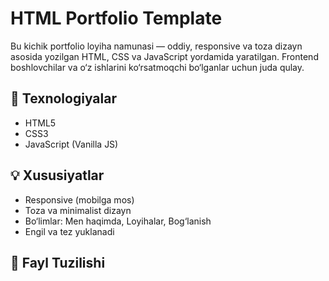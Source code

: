 # HTML Portfolio Template

Bu kichik portfolio loyiha namunasi — oddiy, responsive va toza dizayn asosida yozilgan HTML, CSS va JavaScript yordamida yaratilgan. Frontend boshlovchilar va o‘z ishlarini ko‘rsatmoqchi bo‘lganlar uchun juda qulay.

## 🔧 Texnologiyalar

- HTML5
- CSS3
- JavaScript (Vanilla JS)

## 💡 Xususiyatlar

- Responsive (mobilga mos)
- Toza va minimalist dizayn
- Bo‘limlar: Men haqimda, Loyihalar, Bog‘lanish
- Engil va tez yuklanadi

## 📁 Fayl Tuzilishi
